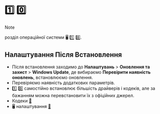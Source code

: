 # :one: :zero:

>[!NOTE]
>
>розділ операційної системи :desktop_computer: :one: :zero:.

## Налаштування Після Встановлення

- Після встановлення заходимо до **Налаштувань** > **Оновлення та захист** > **Windows Update**, де вибираємо **Перевірити наявність оновлень**, встановлюємо оновлення.
- Перевіряємо наявність додаткових параметрів.
- :one: :zero: самостійно встановлює більшість драйверів і кодеків, але за бажанням можна перевстановити їх з офіційних джерел.
- Кодеки [🔗](doky/kodeky.md)
- :desktop_computer: налаштування [🔗](doky/settings.md)
